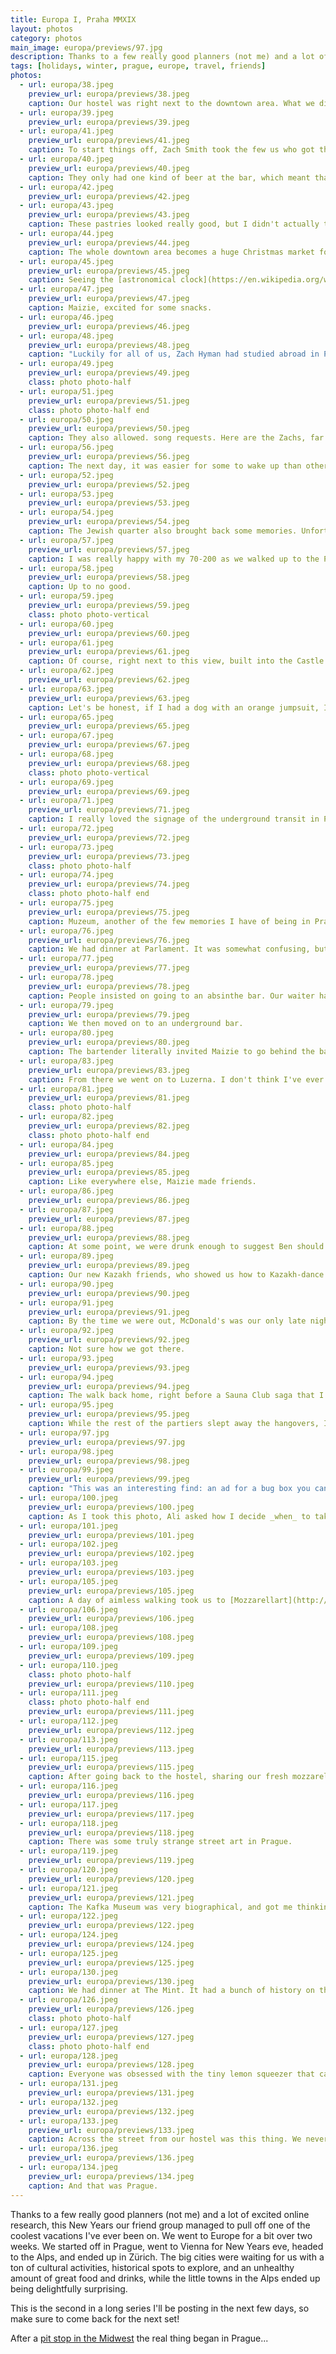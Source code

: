 ```yaml
---
title: Europa I, Praha MMXIX
layout: photos
category: photos
main_image: europa/previews/97.jpg
description: Thanks to a few really good planners (not me) and a lot of excited online research, this New Years our friend group managed to pull off one of the coolest vacations I've ever been on. We went to Europe for a bit over two weeks. We started off in Prague, went to Vienna for New Years eve, headed to the Alps, and ended up in Zürich. The big cities were waiting for us with a ton of cultural activities, historical spots to explore, and an unhealthy amount of great food and drinks, while the little towns in the Alps ended up being delightfully surprising.
tags: [holidays, winter, prague, europe, travel, friends]
photos:
  - url: europa/38.jpeg
    preview_url: europa/previews/38.jpeg
    caption: Our hostel was right next to the downtown area. What we didn't know was that it also happened to be the red light district.
  - url: europa/39.jpeg
    preview_url: europa/previews/39.jpeg
  - url: europa/41.jpeg
    preview_url: europa/previews/41.jpeg
    caption: To start things off, Zach Smith took the few us who got there first to [U Fleků](https://en.wikipedia.org/wiki/U_Flek%C5%AF), one of the oldest breweries in Prague at 500+ years old. This was the second of many accordion players we saw there.
  - url: europa/40.jpeg
    preview_url: europa/previews/40.jpeg
    caption: They only had one kind of beer at the bar, which meant that waiters would walk around with trays full of mugs of beer and [Becherovka](https://en.wikipedia.org/wiki/Becherovka), the local spirit, asking if you wanted a new one and simply taking tabs on a little piece of paper that stayed at the table. I thought by the end of dinner things would look like this, but we didn't have that much.
  - url: europa/42.jpeg
    preview_url: europa/previews/42.jpeg
  - url: europa/43.jpeg
    preview_url: europa/previews/43.jpeg
    caption: These pastries looked really good, but I didn't actually try them.
  - url: europa/44.jpeg
    preview_url: europa/previews/44.jpeg
    caption: The whole downtown area becomes a huge Christmas market for the holidays, petting zoo included.
  - url: europa/45.jpeg
    preview_url: europa/previews/45.jpeg
    caption: Seeing the [astronomical clock](https://en.wikipedia.org/wiki/Prague_astronomical_clock) in Old Prague's Main Square is one of the few memories I have of the time I went to the Czech Republic with my parents in 2001. I remember it being touristy then, but the crowds were pretty insane.
  - url: europa/47.jpeg
    preview_url: europa/previews/47.jpeg
    caption: Maizie, excited for some snacks.
  - url: europa/46.jpeg
    preview_url: europa/previews/46.jpeg
  - url: europa/48.jpeg
    preview_url: europa/previews/48.jpeg
    caption: "Luckily for all of us, Zach Hyman had studied abroad in Prague, and knew how to get us away from the super touristy areas. He insisted that we go to The Pub for its competitive drinking. While we initially shied away from it, it caught on really quickly. It's a really simple concept: you have a tap at your table, and you can serve yourself as much as you want. What's poured from each table is tracked and shown on a monitor, and you compete not just across the room with the other tables, but also the N other locations across the rest of Prague, Czechia, and Europe. Genius."
  - url: europa/49.jpeg
    preview_url: europa/previews/49.jpeg
    class: photo photo-half
  - url: europa/51.jpeg
    preview_url: europa/previews/51.jpeg
    class: photo photo-half end
  - url: europa/50.jpeg
    preview_url: europa/previews/50.jpeg
    caption: They also allowed. song requests. Here are the Zachs, far from the shallow.
  - url: europa/56.jpeg
    preview_url: europa/previews/56.jpeg
    caption: The next day, it was easier for some to wake up than others, but we went on an amazing walking tour. Our guide was way overqualified, holding masters degrees in Slavic history/international relations, and doing this between jobs. He was from the US, had married a Czech woman, and was about to start off as the director of some foundation. I asked him for some history book recommendations. Now I have a bunch of Tim Snyder and Simon Winder books on my to-read list.
  - url: europa/52.jpeg
    preview_url: europa/previews/52.jpeg
  - url: europa/53.jpeg
    preview_url: europa/previews/53.jpeg
  - url: europa/54.jpeg
    preview_url: europa/previews/54.jpeg
    caption: The Jewish quarter also brought back some memories. Unfortunately we didn't spend as much time there as I would have liked.
  - url: europa/57.jpeg
    preview_url: europa/previews/57.jpeg
    caption: I was really happy with my 70-200 as we walked up to the Prague Castle.
  - url: europa/58.jpeg
    preview_url: europa/previews/58.jpeg
    caption: Up to no good.
  - url: europa/59.jpeg
    preview_url: europa/previews/59.jpeg
    class: photo photo-vertical
  - url: europa/60.jpeg
    preview_url: europa/previews/60.jpeg
  - url: europa/61.jpeg
    preview_url: europa/previews/61.jpeg
    caption: Of course, right next to this view, built into the Castle wall, and next to the vineyard was a Starbucks. 🤦‍♂️
  - url: europa/62.jpeg
    preview_url: europa/previews/62.jpeg
  - url: europa/63.jpeg
    preview_url: europa/previews/63.jpeg
    caption: Let's be honest, if I had a dog with an orange jumpsuit, I'd also give him a photoshoot.
  - url: europa/65.jpeg
    preview_url: europa/previews/65.jpeg
  - url: europa/67.jpeg
    preview_url: europa/previews/67.jpeg
  - url: europa/68.jpeg
    preview_url: europa/previews/68.jpeg
    class: photo photo-vertical
  - url: europa/69.jpeg
    preview_url: europa/previews/69.jpeg
  - url: europa/71.jpeg
    preview_url: europa/previews/71.jpeg
    caption: I really loved the signage of the underground transit in Prague. It blew my mind that Prague has contactless payments for public transit, while places like San Francisco or New York don’t. Buying a BART ticket is a mess even if you know what you’re doing. I literally bought my metro pass here with Apple Pay in seconds.
  - url: europa/72.jpeg
    preview_url: europa/previews/72.jpeg
  - url: europa/73.jpeg
    preview_url: europa/previews/73.jpeg
    class: photo photo-half
  - url: europa/74.jpeg
    preview_url: europa/previews/74.jpeg
    class: photo photo-half end
  - url: europa/75.jpeg
    preview_url: europa/previews/75.jpeg
    caption: Muzeum, another of the few memories I have of being in Prague as an 8 year old.
  - url: europa/76.jpeg
    preview_url: europa/previews/76.jpeg
    caption: We had dinner at Parlament. It was somewhat confusing, but their dumplings were amazing. Also, not sure what the hell was going on in their ceiling.
  - url: europa/77.jpeg
    preview_url: europa/previews/77.jpeg
  - url: europa/78.jpeg
    preview_url: europa/previews/78.jpeg
    caption: People insisted on going to an absinthe bar. Our waiter had quite a spiel.
  - url: europa/79.jpeg
    preview_url: europa/previews/79.jpeg
    caption: We then moved on to an underground bar.
  - url: europa/80.jpeg
    preview_url: europa/previews/80.jpeg
    caption: The bartender literally invited Maizie to go behind the bar to pick songs to play off of YouTube. It quickly became a Latin dance club. This was indirectly my fault.
  - url: europa/83.jpeg
    preview_url: europa/previews/83.jpeg
    caption: From there we went on to Luzerna. I don't think I've ever seen Zach Hyman this happy before.
  - url: europa/81.jpeg
    preview_url: europa/previews/81.jpeg
    class: photo photo-half
  - url: europa/82.jpeg
    preview_url: europa/previews/82.jpeg
    class: photo photo-half end
  - url: europa/84.jpeg
    preview_url: europa/previews/84.jpeg
  - url: europa/85.jpeg
    preview_url: europa/previews/85.jpeg
    caption: Like everywhere else, Maizie made friends.
  - url: europa/86.jpeg
    preview_url: europa/previews/86.jpeg
  - url: europa/87.jpeg
    preview_url: europa/previews/87.jpeg
  - url: europa/88.jpeg
    preview_url: europa/previews/88.jpeg
    caption: At some point, we were drunk enough to suggest Ben should start curling his mustache.
  - url: europa/89.jpeg
    preview_url: europa/previews/89.jpeg
    caption: Our new Kazakh friends, who showed us how to Kazakh-dance.
  - url: europa/90.jpeg
    preview_url: europa/previews/90.jpeg
  - url: europa/91.jpeg
    preview_url: europa/previews/91.jpeg
    caption: By the time we were out, McDonald's was our only late night food option left. At 4am, I thought it'd be a good idea to take advantage of the fact that in Czech McDonald's you can order beer.
  - url: europa/92.jpeg
    preview_url: europa/previews/92.jpeg
    caption: Not sure how we got there.
  - url: europa/93.jpeg
    preview_url: europa/previews/93.jpeg
  - url: europa/94.jpeg
    preview_url: europa/previews/94.jpeg
    caption: The walk back home, right before a Sauna Club saga that I unfortunately missed and can't recount.
  - url: europa/95.jpeg
    preview_url: europa/previews/95.jpeg
    caption: While the rest of the partiers slept away the hangovers, I woke up early and went to meet Danny and Ali for breakfast and to walk in other neighborhoods. We found it oddly quiet, with businesses closed and very few people walking in the streets. It made us wonder whether non-touristy Prague is super empty all year, or if it was just the holidays' effect.
  - url: europa/97.jpg
    preview_url: europa/previews/97.jpg
  - url: europa/98.jpeg
    preview_url: europa/previews/98.jpeg
  - url: europa/99.jpeg
    preview_url: europa/previews/99.jpeg
    caption: "This was an interesting find: an ad for a bug box you can install in your garden or in a public space to attract and encourage bugs that have lost their natural habitat because of urban development."
  - url: europa/100.jpeg
    preview_url: europa/previews/100.jpeg
    caption: As I took this photo, Ali asked how I decide _when_ to take a photo, or _what_ is a scene worth photographing. I had no idea how to answer. I said something along the lines of “The light. It is pretty.” but couldn’t really be more specific than that.
  - url: europa/101.jpeg
    preview_url: europa/previews/101.jpeg
  - url: europa/102.jpeg
    preview_url: europa/previews/102.jpeg
  - url: europa/103.jpeg
    preview_url: europa/previews/103.jpeg
  - url: europa/105.jpeg
    preview_url: europa/previews/105.jpeg
    caption: A day of aimless walking took us to [Mozzarellart](http://mozzarellart.com/). Marco, the shopkeeper, gave us a lot of tasty samples, and good advice about things to do in Prague. We talked with him for a while, and got to hear about how he ended up there. He said business is much better in Czechia compared to Italy, so he moved here 6 years ago from Puglia. I regret not asking if I could take his portrait.
  - url: europa/106.jpeg
    preview_url: europa/previews/106.jpeg
  - url: europa/108.jpeg
    preview_url: europa/previews/108.jpeg
  - url: europa/109.jpeg
    preview_url: europa/previews/109.jpeg
  - url: europa/110.jpeg
    class: photo photo-half
    preview_url: europa/previews/110.jpeg
  - url: europa/111.jpeg
    class: photo photo-half end
    preview_url: europa/previews/111.jpeg
  - url: europa/112.jpeg
    preview_url: europa/previews/112.jpeg
  - url: europa/113.jpeg
    preview_url: europa/previews/113.jpeg
  - url: europa/115.jpeg
    preview_url: europa/previews/115.jpeg
    caption: After going back to the hostel, sharing our fresh mozzarella and cold cuts with our hungover friends, and all grabbing lunch together, Danny and I walked along the river to the Kafka museum. Everyone else tried to go to the Jewish Museum, but got there as it was closing. Instead, they settled for the Sex Machines Museum.
  - url: europa/116.jpeg
    preview_url: europa/previews/116.jpeg
  - url: europa/117.jpeg
    preview_url: europa/previews/117.jpeg
  - url: europa/118.jpeg
    preview_url: europa/previews/118.jpeg
    caption: There was some truly strange street art in Prague.
  - url: europa/119.jpeg
    preview_url: europa/previews/119.jpeg
  - url: europa/120.jpeg
    preview_url: europa/previews/120.jpeg
  - url: europa/121.jpeg
    preview_url: europa/previews/121.jpeg
    caption: The Kafka Museum was very biographical, and got me thinking about my own identity. They did a good job stretching the little material they had - mostly quotes from his letters, a few of his published works, and some photographs - to paint a complex picture of the author. I didn't know that he was so conflicted about his Jewish identity, nor that he embraced it so much towards the end of his life. They also talked a lot about his works, and while now I have bumped his novels a few spots in my list, I am happy that Danny convinced me to read a few of his short stories ahead of our trip. I really enjoyed [In the Penal Colony](http://johnstoi.web.viu.ca//kafka/inthepenalcolony.htm) and its questioning of moral relativism.
  - url: europa/122.jpeg
    preview_url: europa/previews/122.jpeg
  - url: europa/124.jpeg
    preview_url: europa/previews/124.jpeg
  - url: europa/125.jpeg
    preview_url: europa/previews/125.jpeg
  - url: europa/130.jpeg
    preview_url: europa/previews/130.jpeg
    caption: We had dinner at The Mint. It had a bunch of history on their menus about the old currency used in the city, but while that was interesting, I mostly thought about the ridiculously large portion of pork knuckle in front of me.
  - url: europa/126.jpeg
    preview_url: europa/previews/126.jpeg
    class: photo photo-half
  - url: europa/127.jpeg
    preview_url: europa/previews/127.jpeg
    class: photo photo-half end
  - url: europa/128.jpeg
    preview_url: europa/previews/128.jpeg
    caption: Everyone was obsessed with the tiny lemon squeezer that came with the tea set.
  - url: europa/131.jpeg
    preview_url: europa/previews/131.jpeg
  - url: europa/132.jpeg
    preview_url: europa/previews/132.jpeg
  - url: europa/133.jpeg
    preview_url: europa/previews/133.jpeg
    caption: Across the street from our hostel was this thing. We never figured out what was up with the č's, but it looked like some kind of theater.
  - url: europa/136.jpeg
    preview_url: europa/previews/136.jpeg
  - url: europa/134.jpeg
    preview_url: europa/previews/134.jpeg
    caption: And that was Prague.
---
```


Thanks to a few really good planners (not me) and a lot of excited online research, this New Years our friend group managed to pull off one of the coolest vacations I've ever been on. We went to Europe for a bit over two weeks. We started off in Prague, went to Vienna for New Years eve, headed to the Alps, and ended up in Zürich. The big cities were waiting for us with a ton of cultural activities, historical spots to explore, and an unhealthy amount of great food and drinks, while the little towns in the Alps ended up being delightfully surprising.

This is the second in a long series I'll be posting in the next few days, so make sure to come back for the next set!

After a [pit stop in the Midwest](/photos/2020/01/20/chindy/) the real thing began in Prague...